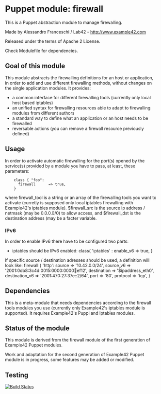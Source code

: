 # Puppet module: firewall

This is a Puppet abstraction module to manage firewalling.

Made by Alessandro Franceschi / Lab42 - http://www.example42.com

Released under the terms of Apache 2 License.

Check Modulefile for dependencies.

## Goal of this module
This module abstracts the firewalling definitions for an host or application, in order to add and use different firewalling methods, without changes on the single application modules. It provides:
- a common interface for different firewalling tools (currently only local host based iptables)
- an unified syntax for firewalling resources able to adapt to firewalling modules from different authors
- a standard way to define what an application or an host needs to be firewalled
- reversable actions (you can remove a firewall resource previously defined)

## Usage
In order to activate automatic firewalling for the port(s) opened by the service(s) provided by a module you have to pass, at least, these parameters:

        class { "foo":
          firewall      => true,
        }

where firewall_tool is a string or an array of the firewalling tools you want to activate (curretly is supposed only local iptables firewalling with Example42's iptables module). $firewall_src is the source ip address / netmask (may be 0.0.0.0/0) to allow access, and $firewall_dst is the destination address (may be a facter variable.

### IPv6
In order to enable IPv6 there have to be configured two parts:
- iptables should be IPv6 enabled:
          class{ 'iptables' :
            enable_v6 => true,
          }

If specific source / destination adresses should be used, a definition will look like: 
        firewall { 'http':
          source          => '10.42.0.0/24',
          source_v6       => '2001:0db8:3c4d:0015:0000:0000:abcd:ef12',
          destination     => '$ipaddress_eth0',
          destination_v6  => '2001:470:27:37e::2/64', 
          port            => '80',
          protocol        => 'tcp',
        }
        
## Dependencies

This is a meta-module that needs dependencies according to the firewall tools modules you use (currently only Example42's iptables module is supported).
It requires Example42's Puppi and Iptables modules.

## Status of the module
This module is derived from the firewall module of the first generation of Example42 Puppet modules.

Work and adaptation for the second generation of Example42 Puppet module is in progress, some features may be added or modified.

## Testing

[![Build Status](https://travis-ci.org/example42/puppet-firewall.png?branch=master)](https://travis-ci.org/example42/puppet-firewall)

